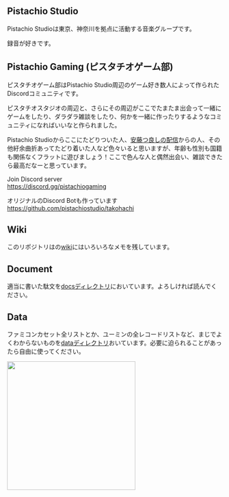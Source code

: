 ## Pistachio Studio

Pistachio Studioは東京、神奈川を拠点に活動する音楽グループです。

録音が好きです。

## Pistachio Gaming (ピスタチオゲーム部)

ピスタチオゲーム部はPistachio Studio周辺のゲーム好き数人によって作られたDiscordコミュニティです。

ピスタチオスタジオの周辺と、さらにその周辺がここでたまたま出会って一緒にゲームをしたり、ダラダラ雑談をしたり、何かを一緒に作ったりするようなコミュニティになればいいなと作られました。  
  
Pistachio Studioからここにたどりついた人、[安藤つ良しの配信](https://www.twitch.tv/tsuyoshi_ando)からの人、その他紆余曲折あってたどり着いた人など色々いると思いますが、年齢も性別も国籍も関係なくフラットに遊びましょう！ここで色んな人と偶然出会い、雑談できたら最高だなーと思っています。  

Join Discord server  
https://discord.gg/pistachiogaming

オリジナルのDiscord Botも作っています  
https://github.com/pistachiostudio/takohachi

## Wiki

このリポジトリはの[wiki](https://github.com/pistachiostudio/gaming/wiki)にはいろいろなメモを残しています。  

## Document

適当に書いた駄文を[docsディレクトリ](https://github.com/pistachiostudio/gaming/tree/main/docs)においています。よろしければ読んでください。  


## Data

ファミコンカセット全リストとか、ユーミンの全レコードリストなど、まじでよくわからないものを[dataディレクトリ](https://github.com/pistachiostudio/gaming/tree/main/data)おいています。必要に迫られることがあったら自由に使ってください。  

<img src="https://user-images.githubusercontent.com/4445606/129143937-ce2f95cc-3a98-4030-bc3c-b2f37a96b0f4.gif" width="300">  
